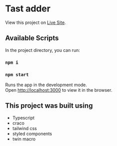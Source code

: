 # Tast adder

View this project on [Live Site]().

## Available Scripts

In the project directory, you can run:
### `npm i` 
### `npm start`

Runs the app in the development mode.\
Open [http://localhost:3000](http://localhost:3000) to view it in the browser.


## This project was built using 
- Typescript
- craco
- tailwind css
- styled components
- twin macro
